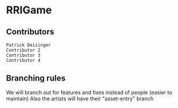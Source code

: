 # RRIGame

## Contributors
	Patrick Deisinger
	Contributor 2
	Contributor 3
	Contributor 4

<description>

## Branching rules
We will branch out for features and fixes instead of people (easier to maintain)
Also the artists will have their "asset-entry" branch